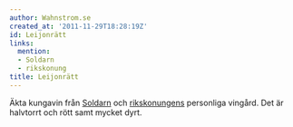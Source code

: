```yaml
---
author: Wahnstrom.se
created_at: '2011-11-29T18:28:19Z'
id: Leijonrätt
links:
  mention:
  - Soldarn
  - rikskonung
title: Leijonrätt
---
```


Äkta kungavin från [Soldarn] och [rikskonungens] personliga vingård. Det är halvtorrt och rött samt
mycket dyrt.

  [Soldarn]: Soldarn
  [rikskonungens]: rikskonung